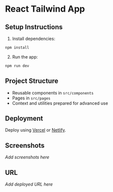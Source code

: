 
# React Tailwind App

## Setup Instructions

1. Install dependencies:

```bash
npm install
```

2. Run the app:

```bash
npm run dev
```

## Project Structure

- Reusable components in `src/components`
- Pages in `src/pages`
- Context and utilities prepared for advanced use

## Deployment

Deploy using [Vercel](https://vercel.com) or [Netlify](https://www.netlify.com/).

## Screenshots

_Add screenshots here_

## URL

_Add deployed URL here_

